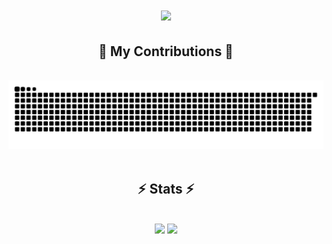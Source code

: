 <h1 align="center">
    <img src="https://readme-typing-svg.herokuapp.com/?font=Righteous&size=35&center=true&vCenter=true&width=500&height=70&duration=4000&lines=Hi+There!+👋;+I'm+Sergiu+Osvat!;" />
</h1>

<div align="center">
  <h2>🐍 My Contributions 🐍</h2>
  <br>
  <img src="https://raw.githubusercontent.com/sergiuosvat/sergiuosvat/output/github-contribution-grid-snake.svg" />
</div>

<br>

<h2 align="center">⚡ Stats ⚡</h2>
<br>
<div align=center>
  <img width=390 src="https://github-readme-streak-stats-gamma-nine.vercel.app?user=sergiuosvat&card_width=467&theme=react&border_radius=10&date_format=j%20M%5B%20Y%5D&hide_current_streak=true"/>
  <img width=390 src="https://github-readme-stats.vercel.app/api?username=sergiuosvat&count_private=true&show_icons=true&theme=react&rank_icon=github&border_radius=10"/>
</div>
